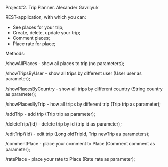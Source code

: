 Project#2. Trip Planner. Alexander Gavrilyuk

REST-application, with which you can:
- See places for your trip;
- Create, delete, update your trip;
- Comment places;
- Place rate for place;

Methods:

/showAllPlaces - show all places to trip (no parameters);

/showTripsByUser - show all trips by different user (User user as parameter);

/showPlacesByCountry - show all trips by different country (String country as parameter);

/showPlacesByTrip - how all trips by different trip (Trip trip as parameter);

/addTrip - add trip (Trip trip as parameter);

/deleteTrip/{id} - delete trip by id (trip id as parameter);

/editTrip/{id} - edit trip (Long oldTripId, Trip newTrip as parameters);

/commentPlace - place your comment to Place (Comment comment as parameter);

/ratePlace - place your rate to Place (Rate rate as parameter);




